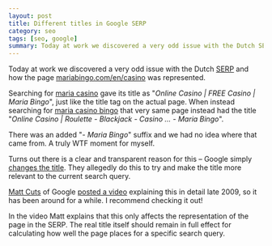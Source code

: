 ```yaml
---
layout: post
title: Different titles in Google SERP
category: seo
tags: [seo, google]
summary: Today at work we discovered a very odd issue with the Dutch SERP. It was how the page at mariabingo.com/en/casino was represented.
---
```

Today at work we discovered a very odd issue with the Dutch [SERP](http://en.wikipedia.org/wiki/SERP) and how the page [mariabingo.com/en/casino](http://www.mariabingo.com/en/casino) was represented.

Searching for [maria casino](http://www.google.nl/search?q=maria+casino) gave its title as "*Online Casino | FREE Casino | Maria Bingo*", just like the title tag on the actual page. When instead searching for [maria casino bingo](http://www.google.nl/search?q=maria+casino+bingo) that very same page instead had the title "*Online Casino | Roulette - Blackjack - Casino ... - Maria Bingo*".

There was an added "*- Maria Bingo*" suffix and we had no idea where that came from. A truly WTF moment for myself.

Turns out there is a clear and transparent reason for this – Google simply [changes the title](http://www.google.com/support/forum/p/Webmasters/thread?tid=679eb9f272a5a3bf&hl=en). They allegedly do this to try and make the title more relevant to the current search query.

[Matt Cuts](http://www.mattcutts.com/blog/) of Google [posted a video](http://www.youtube.com/watch?v=NlJiLDn9-38) explaining this in detail late 2009, so it has been around for a while. I recommend checking it out!

In the video Matt explains that this only affects the representation of the page in the SERP. The real title itself should remain in full effect for calculating how well the page places for a specific search query.
